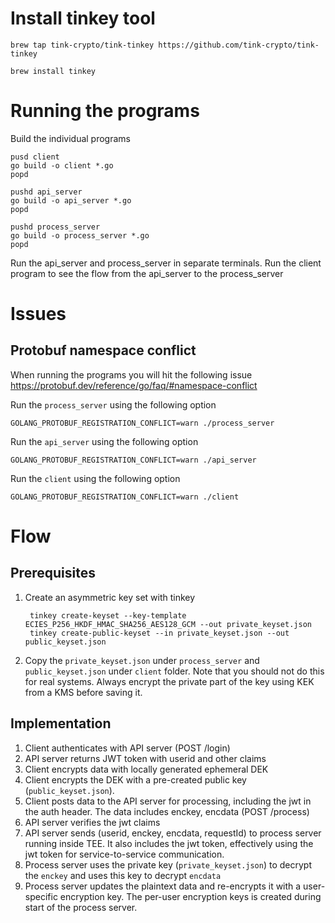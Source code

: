 # Install tinkey tool

```
brew tap tink-crypto/tink-tinkey https://github.com/tink-crypto/tink-tinkey

brew install tinkey
```

# Running the programs

Build the individual programs

```
pusd client
go build -o client *.go
popd

pushd api_server
go build -o api_server *.go
popd

pushd process_server
go build -o process_server *.go
popd

```

Run the api_server and process_server in separate terminals.
Run the client program to see the flow from the api_server to the process_server

# Issues

## Protobuf namespace conflict
When running the programs you will hit the following issue 
https://protobuf.dev/reference/go/faq/#namespace-conflict

Run the `process_server` using the following option
```
GOLANG_PROTOBUF_REGISTRATION_CONFLICT=warn ./process_server
```

Run the `api_server` using the following option
```
GOLANG_PROTOBUF_REGISTRATION_CONFLICT=warn ./api_server
```

Run the `client` using the following option
```
GOLANG_PROTOBUF_REGISTRATION_CONFLICT=warn ./client
```

# Flow

## Prerequisites

1. Create an asymmetric key set with tinkey
   ```
    tinkey create-keyset --key-template ECIES_P256_HKDF_HMAC_SHA256_AES128_GCM --out private_keyset.json
    tinkey create-public-keyset --in private_keyset.json --out public_keyset.json
    ```
2. Copy the `private_keyset.json` under `process_server` and `public_keyset.json` under `client` folder. Note that you should not do this for real systems. Always encrypt the private part of the key using KEK from a KMS before saving it.
   
## Implementation

1. Client authenticates with API server (POST /login)
2. API server returns JWT token with userid and other claims
3. Client encrypts data with locally generated ephemeral DEK
4. Client encrypts the DEK with a pre-created public key (`public_keyset.json`). 
5. Client posts data to the API server for processing, including the jwt in the auth header. The data includes enckey, encdata (POST /process)
6. API server verifies the jwt claims
7. API server sends (userid, enckey, encdata, requestId) to process server running inside TEE. It also includes the jwt token, effectively using the jwt token for service-to-service communication.
8. Process server uses the private key (`private_keyset.json`) to decrypt the `enckey` and uses this key to decrypt `encdata`
9. Process server updates the plaintext data and re-encrypts it with a user-specific encryption key. The per-user encryption keys is created during start of the process server.